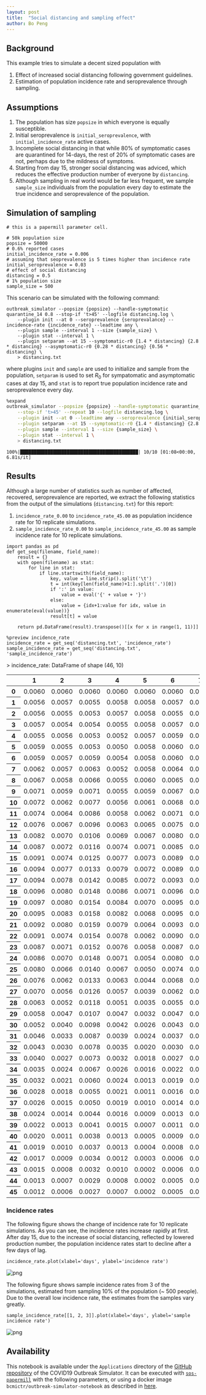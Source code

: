 ```yaml
---
layout: post
title:  "Social distancing and sampling effect"
author: Bo Peng
---
```



## Background

This example tries to simulate a decent sized population with

1. Effect of increased social distancing following government guidelines.
2. Estimation of population incidence rate and seroprevalence through sampling.

## Assumptions

1. The population has size `popsize` in which everyone is equally susceptible.
2. Initial seroprevalence is `initial_seroprevalence`, with `initial_incidence_rate` active cases.
3. Incomplete social distancing in that while 80% of symptomatic cases are quarantined for 14-days, the rest of 20% of symptomatic cases are not, perhaps due to the mildness of symptoms.
4. Starting from day 15, stronger social distancing was adviced, which reduces the effective production number of everyone by `distancing`.
5. Although sampling in real world would be far less frequent, we sample `sample_size` individuals from the population every day to estimate the true incidence and seroprevalence of the population.

## Simulation of sampling


```Python3
# this is a papermill parameter cell.

# 50k population size
popsize = 50000
# 0.6% reported cases
initial_incidence_rate = 0.006
# assuming that seoprevalence is 5 times higher than incidence rate
initial_seroprevalence = 0.03
# effect of social distancing
distancing = 0.5
# 1% population size
sample_size = 500
```

This scenario can be simulated with the following command:

```
outbreak_simulator --popsize {popsize} --handle-symptomatic quarantine_14 0.8 --stop-if 't>45' --logfile distancing.log \
    --plugin init --at 0 --seroprevalence {seroprevalance} --incidence-rate {incidence_rate} --leadtime any \
    --plugin sample --interval 1 --size {sample_size} \
    --plugin stat --interval 1 \
    --plugin setparam --at 15 --symptomatic-r0 {1.4 * distancing} {2.8 * distancing} --asymptomatic-r0 {0.28 * distancing} {0.56 * distancing} \
    > distancing.txt
```

where plugins `init` and `sample` are used to initialize and sample from the population, `setparam` is used to set $R_0$ for sympatomatic and asymptomatic cases at day 15, and `stat` is to report true population incidence rate and seroprevalence every day.


```Bash
%expand
outbreak_simulator --popsize {popsize} --handle-symptomatic quarantine_14 0.8 \
    --stop-if 't>45' --repeat 10 --logfile distancing.log \
    --plugin init --at 0 --leadtime any --seroprevalence {initial_seroprevalence} --incidence-rate {initial_incidence_rate} \
    --plugin setparam --at 15 --symptomatic-r0 {1.4 * distancing} {2.8 * distancing} --asymptomatic-r0 {0.28 * distancing} {0.56 * distancing} \
    --plugin sample --interval 1 --size {sample_size} \
    --plugin stat --interval 1 \
    > distancing.txt
```

    100%|███████████████████████████████████████████| 10/10 [01:08<00:00,  6.81s/it]



## Results

Although a large number of statistics such as number of affected, recovered, seroprevalence are reported, we extract the following statistics from the output of the simulations (`distancing.txt`) for this report:

1. `incidence_rate_0.00` to `incidence_rate_45.00` as population incidence rate for 10 replicate simulations.
2. `sample_incidence_rate_0.00` to `sample_incidence_rate_45.00` as sample incidence rate for 10 replicate simulations.


```Python3
import pandas as pd
def get_seq(filename, field_name):
    result = {}
    with open(filename) as stat:
        for line in stat:
            if line.startswith(field_name):
                key, value = line.strip().split('\t')
                t = int(key[len(field_name)+1:].split('.')[0])
                if ':' in value:
                    value = eval('{' + value + '}')
                else:
                    value = {idx+1:value for idx, value in enumerate(eval(value))}
                result[t] = value

    return pd.DataFrame(result).transpose()[[x for x in range(1, 11)]]
```


```Python3
%preview incidence_rate
incidence_rate = get_seq('distancing.txt', 'incidence_rate')
sample_incidence_rate = get_seq('distancing.txt', 'sample_incidence_rate')
```


<div class="sos_hint">> incidence_rate: DataFrame of shape (46, 10)</div>

<table style="width:100%">
  <thead>
    <tr >
      <th> </th>
      <th>1</th>
      <th>2 </th>
      <th>3 </th>
      <th>4 </th>
      <th>5 </th>
      <th>6 </th>
      <th>7 </th>
      <th>8 </th>
      <th>9 </th>
      <th>10</th>
    </tr>
  </thead>
  <tbody>
    <tr>
      <th>0</th>
      <td>0.0060</td>
      <td>0.0060</td>
      <td>0.0060</td>
      <td>0.0060</td>
      <td>0.0060</td>
      <td>0.0060</td>
      <td>0.0060</td>
      <td>0.0060</td>
      <td>0.0060</td>
      <td>0.0060</td>
    </tr>
    <tr>
      <th>1</th>
      <td>0.0056</td>
      <td>0.0057</td>
      <td>0.0055</td>
      <td>0.0058</td>
      <td>0.0058</td>
      <td>0.0057</td>
      <td>0.0059</td>
      <td>0.0057</td>
      <td>0.0059</td>
      <td>0.0057</td>
    </tr>
    <tr>
      <th>2</th>
      <td>0.0056</td>
      <td>0.0055</td>
      <td>0.0053</td>
      <td>0.0057</td>
      <td>0.0058</td>
      <td>0.0055</td>
      <td>0.0059</td>
      <td>0.0058</td>
      <td>0.0058</td>
      <td>0.0056</td>
    </tr>
    <tr>
      <th>3</th>
      <td>0.0057</td>
      <td>0.0054</td>
      <td>0.0054</td>
      <td>0.0055</td>
      <td>0.0058</td>
      <td>0.0057</td>
      <td>0.0060</td>
      <td>0.0058</td>
      <td>0.0058</td>
      <td>0.0057</td>
    </tr>
    <tr>
      <th>4</th>
      <td>0.0055</td>
      <td>0.0056</td>
      <td>0.0053</td>
      <td>0.0052</td>
      <td>0.0057</td>
      <td>0.0059</td>
      <td>0.0061</td>
      <td>0.0057</td>
      <td>0.0060</td>
      <td>0.0059</td>
    </tr>
    <tr>
      <th>5</th>
      <td>0.0059</td>
      <td>0.0055</td>
      <td>0.0053</td>
      <td>0.0050</td>
      <td>0.0058</td>
      <td>0.0060</td>
      <td>0.0060</td>
      <td>0.0058</td>
      <td>0.0061</td>
      <td>0.0060</td>
    </tr>
    <tr>
      <th>6</th>
      <td>0.0059</td>
      <td>0.0057</td>
      <td>0.0059</td>
      <td>0.0054</td>
      <td>0.0058</td>
      <td>0.0060</td>
      <td>0.0063</td>
      <td>0.0061</td>
      <td>0.0063</td>
      <td>0.0065</td>
    </tr>
    <tr>
      <th>7</th>
      <td>0.0062</td>
      <td>0.0057</td>
      <td>0.0063</td>
      <td>0.0052</td>
      <td>0.0058</td>
      <td>0.0064</td>
      <td>0.0066</td>
      <td>0.0060</td>
      <td>0.0064</td>
      <td>0.0068</td>
    </tr>
    <tr>
      <th>8</th>
      <td>0.0067</td>
      <td>0.0058</td>
      <td>0.0066</td>
      <td>0.0055</td>
      <td>0.0060</td>
      <td>0.0065</td>
      <td>0.0069</td>
      <td>0.0063</td>
      <td>0.0067</td>
      <td>0.0072</td>
    </tr>
    <tr>
      <th>9</th>
      <td>0.0071</td>
      <td>0.0059</td>
      <td>0.0071</td>
      <td>0.0055</td>
      <td>0.0059</td>
      <td>0.0067</td>
      <td>0.0072</td>
      <td>0.0065</td>
      <td>0.0069</td>
      <td>0.0077</td>
    </tr>
    <tr>
      <th>10</th>
      <td>0.0072</td>
      <td>0.0062</td>
      <td>0.0077</td>
      <td>0.0056</td>
      <td>0.0061</td>
      <td>0.0068</td>
      <td>0.0077</td>
      <td>0.0065</td>
      <td>0.0072</td>
      <td>0.0080</td>
    </tr>
    <tr>
      <th>11</th>
      <td>0.0074</td>
      <td>0.0064</td>
      <td>0.0086</td>
      <td>0.0058</td>
      <td>0.0062</td>
      <td>0.0071</td>
      <td>0.0082</td>
      <td>0.0066</td>
      <td>0.0080</td>
      <td>0.0084</td>
    </tr>
    <tr>
      <th>12</th>
      <td>0.0076</td>
      <td>0.0067</td>
      <td>0.0096</td>
      <td>0.0063</td>
      <td>0.0065</td>
      <td>0.0075</td>
      <td>0.0086</td>
      <td>0.0067</td>
      <td>0.0082</td>
      <td>0.0090</td>
    </tr>
    <tr>
      <th>13</th>
      <td>0.0082</td>
      <td>0.0070</td>
      <td>0.0106</td>
      <td>0.0069</td>
      <td>0.0067</td>
      <td>0.0080</td>
      <td>0.0091</td>
      <td>0.0070</td>
      <td>0.0085</td>
      <td>0.0096</td>
    </tr>
    <tr>
      <th>14</th>
      <td>0.0087</td>
      <td>0.0072</td>
      <td>0.0116</td>
      <td>0.0074</td>
      <td>0.0071</td>
      <td>0.0085</td>
      <td>0.0097</td>
      <td>0.0073</td>
      <td>0.0089</td>
      <td>0.0101</td>
    </tr>
    <tr>
      <th>15</th>
      <td>0.0091</td>
      <td>0.0074</td>
      <td>0.0125</td>
      <td>0.0077</td>
      <td>0.0073</td>
      <td>0.0089</td>
      <td>0.0098</td>
      <td>0.0076</td>
      <td>0.0091</td>
      <td>0.0103</td>
    </tr>
    <tr>
      <th>16</th>
      <td>0.0094</td>
      <td>0.0077</td>
      <td>0.0133</td>
      <td>0.0079</td>
      <td>0.0072</td>
      <td>0.0089</td>
      <td>0.0100</td>
      <td>0.0078</td>
      <td>0.0093</td>
      <td>0.0106</td>
    </tr>
    <tr>
      <th>17</th>
      <td>0.0094</td>
      <td>0.0078</td>
      <td>0.0142</td>
      <td>0.0085</td>
      <td>0.0072</td>
      <td>0.0093</td>
      <td>0.0103</td>
      <td>0.0076</td>
      <td>0.0093</td>
      <td>0.0110</td>
    </tr>
    <tr>
      <th>18</th>
      <td>0.0096</td>
      <td>0.0080</td>
      <td>0.0148</td>
      <td>0.0086</td>
      <td>0.0071</td>
      <td>0.0096</td>
      <td>0.0103</td>
      <td>0.0076</td>
      <td>0.0094</td>
      <td>0.0110</td>
    </tr>
    <tr>
      <th>19</th>
      <td>0.0097</td>
      <td>0.0080</td>
      <td>0.0154</td>
      <td>0.0084</td>
      <td>0.0070</td>
      <td>0.0095</td>
      <td>0.0103</td>
      <td>0.0073</td>
      <td>0.0093</td>
      <td>0.0107</td>
    </tr>
    <tr>
      <th>20</th>
      <td>0.0095</td>
      <td>0.0083</td>
      <td>0.0158</td>
      <td>0.0082</td>
      <td>0.0068</td>
      <td>0.0095</td>
      <td>0.0100</td>
      <td>0.0070</td>
      <td>0.0091</td>
      <td>0.0107</td>
    </tr>
    <tr>
      <th>21</th>
      <td>0.0092</td>
      <td>0.0080</td>
      <td>0.0159</td>
      <td>0.0079</td>
      <td>0.0064</td>
      <td>0.0093</td>
      <td>0.0097</td>
      <td>0.0067</td>
      <td>0.0087</td>
      <td>0.0102</td>
    </tr>
    <tr>
      <th>22</th>
      <td>0.0091</td>
      <td>0.0074</td>
      <td>0.0154</td>
      <td>0.0078</td>
      <td>0.0062</td>
      <td>0.0090</td>
      <td>0.0095</td>
      <td>0.0063</td>
      <td>0.0084</td>
      <td>0.0099</td>
    </tr>
    <tr>
      <th>23</th>
      <td>0.0087</td>
      <td>0.0071</td>
      <td>0.0152</td>
      <td>0.0076</td>
      <td>0.0058</td>
      <td>0.0087</td>
      <td>0.0089</td>
      <td>0.0060</td>
      <td>0.0081</td>
      <td>0.0090</td>
    </tr>
    <tr>
      <th>24</th>
      <td>0.0086</td>
      <td>0.0070</td>
      <td>0.0148</td>
      <td>0.0071</td>
      <td>0.0054</td>
      <td>0.0080</td>
      <td>0.0083</td>
      <td>0.0056</td>
      <td>0.0079</td>
      <td>0.0085</td>
    </tr>
    <tr>
      <th>25</th>
      <td>0.0080</td>
      <td>0.0066</td>
      <td>0.0140</td>
      <td>0.0067</td>
      <td>0.0050</td>
      <td>0.0074</td>
      <td>0.0077</td>
      <td>0.0050</td>
      <td>0.0074</td>
      <td>0.0079</td>
    </tr>
    <tr>
      <th>26</th>
      <td>0.0076</td>
      <td>0.0062</td>
      <td>0.0133</td>
      <td>0.0063</td>
      <td>0.0044</td>
      <td>0.0068</td>
      <td>0.0070</td>
      <td>0.0044</td>
      <td>0.0067</td>
      <td>0.0073</td>
    </tr>
    <tr>
      <th>27</th>
      <td>0.0070</td>
      <td>0.0056</td>
      <td>0.0126</td>
      <td>0.0057</td>
      <td>0.0039</td>
      <td>0.0062</td>
      <td>0.0066</td>
      <td>0.0038</td>
      <td>0.0063</td>
      <td>0.0067</td>
    </tr>
    <tr>
      <th>28</th>
      <td>0.0063</td>
      <td>0.0052</td>
      <td>0.0118</td>
      <td>0.0051</td>
      <td>0.0035</td>
      <td>0.0055</td>
      <td>0.0061</td>
      <td>0.0034</td>
      <td>0.0057</td>
      <td>0.0059</td>
    </tr>
    <tr>
      <th>29</th>
      <td>0.0058</td>
      <td>0.0047</td>
      <td>0.0107</td>
      <td>0.0047</td>
      <td>0.0032</td>
      <td>0.0047</td>
      <td>0.0054</td>
      <td>0.0030</td>
      <td>0.0052</td>
      <td>0.0051</td>
    </tr>
    <tr>
      <th>30</th>
      <td>0.0052</td>
      <td>0.0040</td>
      <td>0.0098</td>
      <td>0.0042</td>
      <td>0.0026</td>
      <td>0.0043</td>
      <td>0.0048</td>
      <td>0.0025</td>
      <td>0.0046</td>
      <td>0.0045</td>
    </tr>
    <tr>
      <th>31</th>
      <td>0.0046</td>
      <td>0.0033</td>
      <td>0.0087</td>
      <td>0.0039</td>
      <td>0.0024</td>
      <td>0.0037</td>
      <td>0.0043</td>
      <td>0.0021</td>
      <td>0.0041</td>
      <td>0.0040</td>
    </tr>
    <tr>
      <th>32</th>
      <td>0.0043</td>
      <td>0.0030</td>
      <td>0.0078</td>
      <td>0.0035</td>
      <td>0.0020</td>
      <td>0.0030</td>
      <td>0.0038</td>
      <td>0.0017</td>
      <td>0.0037</td>
      <td>0.0037</td>
    </tr>
    <tr>
      <th>33</th>
      <td>0.0040</td>
      <td>0.0027</td>
      <td>0.0073</td>
      <td>0.0032</td>
      <td>0.0018</td>
      <td>0.0027</td>
      <td>0.0035</td>
      <td>0.0015</td>
      <td>0.0034</td>
      <td>0.0032</td>
    </tr>
    <tr>
      <th>34</th>
      <td>0.0035</td>
      <td>0.0024</td>
      <td>0.0067</td>
      <td>0.0026</td>
      <td>0.0016</td>
      <td>0.0022</td>
      <td>0.0033</td>
      <td>0.0013</td>
      <td>0.0030</td>
      <td>0.0027</td>
    </tr>
    <tr>
      <th>35</th>
      <td>0.0032</td>
      <td>0.0021</td>
      <td>0.0060</td>
      <td>0.0024</td>
      <td>0.0013</td>
      <td>0.0019</td>
      <td>0.0030</td>
      <td>0.0011</td>
      <td>0.0025</td>
      <td>0.0024</td>
    </tr>
    <tr>
      <th>36</th>
      <td>0.0028</td>
      <td>0.0018</td>
      <td>0.0055</td>
      <td>0.0021</td>
      <td>0.0011</td>
      <td>0.0016</td>
      <td>0.0025</td>
      <td>0.0009</td>
      <td>0.0022</td>
      <td>0.0020</td>
    </tr>
    <tr>
      <th>37</th>
      <td>0.0026</td>
      <td>0.0015</td>
      <td>0.0050</td>
      <td>0.0019</td>
      <td>0.0010</td>
      <td>0.0014</td>
      <td>0.0023</td>
      <td>0.0008</td>
      <td>0.0018</td>
      <td>0.0017</td>
    </tr>
    <tr>
      <th>38</th>
      <td>0.0024</td>
      <td>0.0014</td>
      <td>0.0044</td>
      <td>0.0016</td>
      <td>0.0009</td>
      <td>0.0013</td>
      <td>0.0022</td>
      <td>0.0007</td>
      <td>0.0016</td>
      <td>0.0014</td>
    </tr>
    <tr>
      <th>39</th>
      <td>0.0022</td>
      <td>0.0013</td>
      <td>0.0041</td>
      <td>0.0015</td>
      <td>0.0007</td>
      <td>0.0011</td>
      <td>0.0019</td>
      <td>0.0006</td>
      <td>0.0014</td>
      <td>0.0012</td>
    </tr>
    <tr>
      <th>40</th>
      <td>0.0020</td>
      <td>0.0011</td>
      <td>0.0038</td>
      <td>0.0013</td>
      <td>0.0005</td>
      <td>0.0009</td>
      <td>0.0016</td>
      <td>0.0005</td>
      <td>0.0012</td>
      <td>0.0010</td>
    </tr>
    <tr>
      <th>41</th>
      <td>0.0019</td>
      <td>0.0010</td>
      <td>0.0037</td>
      <td>0.0013</td>
      <td>0.0004</td>
      <td>0.0008</td>
      <td>0.0013</td>
      <td>0.0004</td>
      <td>0.0010</td>
      <td>0.0009</td>
    </tr>
    <tr>
      <th>42</th>
      <td>0.0017</td>
      <td>0.0009</td>
      <td>0.0034</td>
      <td>0.0012</td>
      <td>0.0003</td>
      <td>0.0006</td>
      <td>0.0012</td>
      <td>0.0004</td>
      <td>0.0009</td>
      <td>0.0007</td>
    </tr>
    <tr>
      <th>43</th>
      <td>0.0015</td>
      <td>0.0008</td>
      <td>0.0032</td>
      <td>0.0010</td>
      <td>0.0002</td>
      <td>0.0006</td>
      <td>0.0011</td>
      <td>0.0003</td>
      <td>0.0007</td>
      <td>0.0007</td>
    </tr>
    <tr>
      <th>44</th>
      <td>0.0013</td>
      <td>0.0007</td>
      <td>0.0029</td>
      <td>0.0008</td>
      <td>0.0002</td>
      <td>0.0005</td>
      <td>0.0010</td>
      <td>0.0003</td>
      <td>0.0007</td>
      <td>0.0006</td>
    </tr>
    <tr>
      <th>45</th>
      <td>0.0012</td>
      <td>0.0006</td>
      <td>0.0027</td>
      <td>0.0007</td>
      <td>0.0002</td>
      <td>0.0005</td>
      <td>0.0008</td>
      <td>0.0003</td>
      <td>0.0006</td>
      <td>0.0005</td>
    </tr>
  </tbody>
</table>


### Incidence rates

The following figure shows the change of incidence rate for 10 replicate simulations. As you can see, the incidence rates increase rapidly at first. After day 15, due to the increase of social distancing, reflected by lowered production number, the population incidence rates start to decline after a few days of lag.


```Python3
incidence_rate.plot(xlabel='days', ylabel='incidence rate')
```


![png](/covid19-outbreak-simulator/assets/img/distancing_12_1.png)


The following figure shows sample incidence rates from 3 of the simulations, estimated from sampling 10% of the population (~ 500 people). Due to the overall low incidence rate, the estimates from the samples vary greatly.


```Python3
sample_incidence_rate[[1, 2, 3]].plot(xlabel='days', ylabel='sample incidence rate')
```

![png](/covid19-outbreak-simulator/assets/img/distancing_14_1.png)


## Availability

This notebook is available under the `Applications` directory of the [GitHub repository](https://github.com/ictr/covid19-outbreak-simulator) of the COVID19 Outbreak Simulator. It can be executed with [`sos-papermill`](https://github.com/vatlab/sos-papermill) with the following parameters, or using a docker image `bcmictr/outbreak-simulator-notebook` as described in [here](/covid19-outbreak-simulator/docs/cli/).
